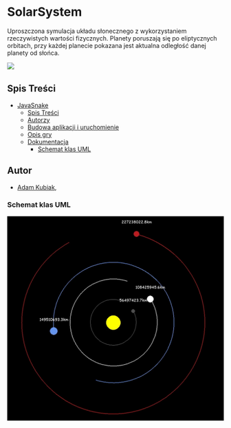 # SolarSystem
Uproszczona symulacja układu słonecznego z wykorzystaniem rzeczywistych wartości fizycznych.
Planety poruszają się po eliptycznych orbitach, przy każdej planecie pokazana jest aktualna odległość danej planety od słońca.

![](docs/img/Gameplay.gif)

## Spis Treści
- [JavaSnake](#javasnake)
  - [Spis Treści](#spis-treści)
  - [Autorzy](#autorzy)
  - [Budowa aplikacji i uruchomienie](#budowa-aplikacji-i-uruchomienie)
  - [Opis gry](#opis-gry)
  - [Dokumentacja](#dokumentacja)
    - [Schemat klas UML](#schemat-klas-uml)


## Autor
- [Adam Kubiak](https://github.com/AdamKubiak),

### Schemat klas UML
![](docs/img/Solarsystem.png)
